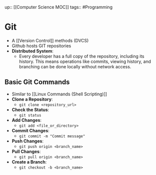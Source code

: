 up:: [[Computer Science MOC]]
tags:: #Programming  
# Git
- A [[Version Control]] methods (DVCS)
- Github hosts GIT repositories
- **Distributed System**:
	- Every developer has a full copy of the repository, including its history. This means operations like commits, viewing history, and branching can be done locally without network access.

## Basic Git Commands
- Similar to [[Linux Commands (Shell Scripting)]]
- **Clone a Repository**:
	- `git clone <repository_url>`
- **Check the Status**:
	- `git status`
- **Add Changes**:
	- `git add <file_or_directory>`
- **Commit Changes**:
	- `git commit -m "Commit message"`
- **Push Changes**:
	- `git push origin <branch_name>`
- **Pull Changes**:
	- `git pull origin <branch_name>`
- **Create a Branch**:
	- `git checkout -b <branch_name>`